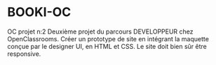 # BOOKI-OC
OC projet n:2
Deuxième projet du parcours DEVELOPPEUR chez OpenClassrooms. Créer un prototype de site en intégrant la maquette conçue par le designer UI, en HTML et CSS. Le site doit bien sûr être responsive.
